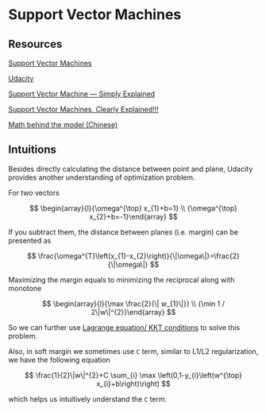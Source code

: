 # Support Vector Machines



## Resources

[Support Vector Machines](https://medium.com/datadriveninvestor/support-vector-machines-ae0ff2375479)

[Udacity](https://www.youtube.com/watch?v=5yzSv4jYMyI&list=PLgIPpm6tJZoShjm7r8Npia7CMsMlRWeuZ&index=1)

[Support Vector Machine — Simply Explained](https://towardsdatascience.com/support-vector-machine-simply-explained-fee28eba5496)

[Support Vector Machines, Clearly Explained!!!](https://www.youtube.com/watch?v=efR1C6CvhmE&feature=youtu.be)

[Math behind the model (Chinese)](https://www.bilibili.com/video/av70839977/?p=28&spm_id_from=333.788.b_6d756c74695f70616765.28)



## Intuitions

Besides directly calculating the distance between point and plane, Udacity provides another understanding of optimization problem.

For two vectors


$$
\begin{array}{l}{\omega^{\top} x_{1}+b=1} \\ {\omega^{\top} x_{2}+b=-1}\end{array}
$$


If you subtract them, the distance between planes (i.e. margin) can be presented as


$$
\frac{\omega^{T}\left(x_{1}-x_{2}\right)}{\|\omega\|}=\frac{2}{\|\omega\|}
$$


Maximizing the margin equals to minimizing the reciprocal along with monotone


$$
\begin{array}{l}{\max \frac{2}{\| w_{1}\|}} \\ {\min 1 / 2\|w\|^{2}}\end{array}
$$


So we can further use [Lagrange equation/ KKT conditions](https://github.com/LuchaoQi/Machine-Learning/blob/master/svm/handwritten%20derivation.pdf) to solve this problem.

Also, in soft margin we sometimes use `C` term, similar to L1/L2 regularization, we have the following equation


$$
\frac{1}{2}\|w\|^{2}+C \sum_{i} \max \left(0,1-y_{i}\left(w^{\top} x_{i}+b\right)\right)
$$


which helps us intuitively understand the `C` term.






